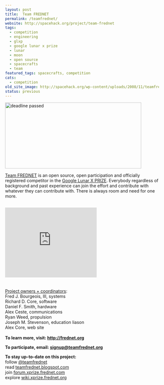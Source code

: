```yaml
---
layout: post
title:  Team FREDNET
permalink: /teamfrednet/
website: http://spacehack.org/project/team-frednet
tags: 
  - competition
  - engineering
  - glxp
  - google lunar x prize
  - lunar
  - moon
  - open source
  - spacecrafts
  - team
featured_tags: spacecrafts, competition
cats: 
  - competition
old_site_image: http://spacehack.org/wp-content/uploads/2008/11/teamfrednet.jpg
status: previous
---
```


<div class = "scrape-from-old-wordpress">

<p><img class="alignnone size-full wp-image-1400" title="" src="/wp-content/uploads/2007/11/teamfrednet_dead.jpg" alt="deadline passed" width="446" height="216" srcset="http://spacehack.org/wp-content/uploads/2007/11/teamfrednet_dead-310x150.jpg 310w, http://spacehack.org/wp-content/uploads/2007/11/teamfrednet_dead.jpg 446w" sizes="(max-width: 446px) 100vw, 446px" /></p>
<p><a href="http://www.frednet.org/">Team FREDNET</a> is an open source, open participation and officially registered competitor in the <a href="http://www.googlelunarxprize.org/">Google Lunar X PRIZE</a>. Everybody regardless of background and past experience can join the effort and contribute with whatever they can contribute with. There is always room and need for one more.</p>
<div style="padding-top: 15px; padding-bottom: 5px;"><object width="300" height="229" classid="clsid:d27cdb6e-ae6d-11cf-96b8-444553540000" codebase="http://download.macromedia.com/pub/shockwave/cabs/flash/swflash.cab#version=6,0,40,0"><param name="allowFullScreen" value="true" /><param name="allowscriptaccess" value="always" /><param name="src" value="http://www.youtube.com/v/Kn8Dy2t2tCE&amp;hl=en&amp;fs=1" /><param name="allowfullscreen" value="true" /><embed width="300" height="229" type="application/x-shockwave-flash" src="http://www.youtube.com/v/Kn8Dy2t2tCE&amp;hl=en&amp;fs=1" allowFullScreen="true" allowscriptaccess="always" allowfullscreen="true" /></object></div>
<p><span style="text-decoration: underline;"><br />
Project owners + coordinators</span>:<br />
Fred J. Bourgeois, III, systems<br />
Richard D. Core, software<br />
Daniel F. Smith, hardware<br />
Alex Ceste, communications<br />
Ryan Weed, propulsion<br />
Joseph M. Stevenson, education liason<br />
Alex Core, web site<br />
<!--supplement--><br />
<strong>To learn more, visit: <a href="http://frednet.org">http://frednet.org</a><br />
</strong></p>
<p><strong>To participate, email: <a href="mailto:signup@teamfrednet.org">signup@teamfrednet.org</a></strong></p>
<p><strong>To stay up-to-date on this project:<br />
</strong>  follow <a href="http://twitter.com/teamfrednet">@teamfrednet</a><br />
  read <a href="http://teamfrednet.blogspot.com/">teamfrednet.blogspot.com</a><br />
  join <a href="http://forum.xprize.frednet.com/">forum.xprize.frednet.com</a><br />
  explore <a href="http://wiki.xprize.frednet.org">wiki.xprize.frednet.org</a></p>


</div>